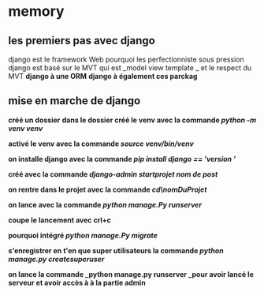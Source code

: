 # memory
## les premiers pas avec django 

django est le framework Web pourquoi les perfectionniste sous pression
django est basé sur le MVT qui est _model view template _ et le respect du MVT 
**django à une ORM**
**django à également ces parckag**

## mise en marche de django 

**créé un dossier**
**dans le dossier créé le venv avec la commande _python -m venv venv_**

**activé le venv avec la commande _source venv/bin/venv_**

**on installe django avec la commande _pip install django == 'version '_**

**créé avec la commande _django-admin startprojet nom de post_**

**on rentre dans le projet avec la commande _cd\nomDuProjet_**

**on lance avec  la commande _python manage.Py runserver_**

**coupe le lancement avec crl+c**

**pourquoi intégré _python manage.Py migrate_**

**s'enregistrer en t'en que super utilisateurs la commande _python manage.py createsuperuser_**

**on lance la commande _python manage.py runserver _pour avoir lancé le serveur et avoir accès à à la partie admin**

